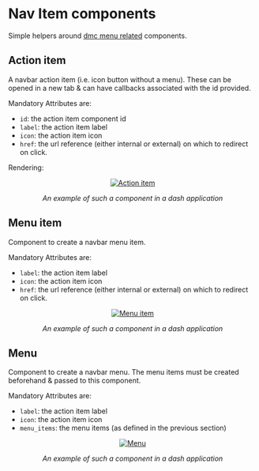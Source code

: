 # Nav Item components


Simple helpers around <a href=https://www.dash-mantine-components.com/components/menu class="external-link" target="_blank">dmc menu related</a>
components.

## Action item

 A navbar action item (i.e. icon button without a menu). 
 These can be opened in a new tab & can have callbacks associated with the id provided.

Mandatory Attributes are:

- `id`: the action item component id
- `label`:  the action item label
- `icon`: the action item icon
- `href`: the url reference (either internal or external) on which to redirect on click. 

Rendering:

<p align="center">
  <a href="/img/ecodev_front/action_item.png"><img src="/img/ecodev_front/action_item.png" alt="Action item"></a>
</p>
<p align="center">
    <em>An example of such a component in a dash application</em>
</p>
<p align="center">
</p>

## Menu item

Component to create a navbar menu item.

Mandatory Attributes are:

- `label`:  the action item label
- `icon`: the action item icon
- `href`: the url reference (either internal or external) on which to redirect on click. 

<p align="center">
  <a href="/img/ecodev_front/menu_item.png"><img src="/img/ecodev_front/menu_item.png" alt="Menu item"></a>
</p>
<p align="center">
    <em>An example of such a component in a dash application</em>
</p>
<p align="center">
</p>

## Menu 

 Component to create a navbar menu.
    The menu items must be created beforehand & passed to this component.

Mandatory Attributes are:

- `label`:  the action item label
- `icon`: the action item icon
- `menu_items`: the menu items (as defined in the previous section)

<p align="center">
  <a href="/img/ecodev_front/menu.png"><img src="/img/ecodev_front/menu.png" alt="Menu"></a>
</p>
<p align="center">
    <em>An example of such a component in a dash application</em>
</p>
<p align="center">
</p>

